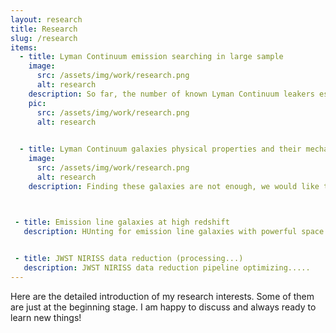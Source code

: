 ```yaml
---
layout: research
title: Research
slug: /research
items:
  - title: Lyman Continuum emission searching in large sample
    image:
      src: /assets/img/work/research.png
      alt: research
    description: So far, the number of known Lyman Continuum leakers especially at high redshift is very limited (less than 100). My research interest is to enlarge this sample…….
    pic:
      src: /assets/img/work/research.png
      alt: research
      

  - title: Lyman Continuum galaxies physical properties and their mechanism
    image:
      src: /assets/img/work/research.png
      alt: research
    description: Finding these galaxies are not enough, we would like to figure out the mechanism of their escaping. Try to connet the z~3 with even higher redshift to explore the reionization.......



 - title: Emission line galaxies at high redshift
   description: HUnting for emission line galaxies with powerful space telescopes.....

   
 - title: JWST NIRISS data reduction (processing...)
   description: JWST NIRISS data reduction pipeline optimizing.....
---
```


Here are the detailed introduction of my research interests. Some of them are just at the beginning stage. I am happy to discuss and always ready to learn new things!
<br />
<br />
